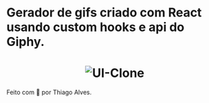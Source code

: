 # Gerador de gifs criado com React usando custom hooks e api do Giphy.
 

<h1 align="center">   

  <img alt="UI-Clone" title="UI-Clone-ML" src="https://ik.imagekit.io/hld13bjzb1/Captura_de_tela_de_2020-09-26_18-29-04_kuShYXUua.png"  />
</h1>      
      
         
      
Feito com :purple_heart: por Thiago Alves. 
  
